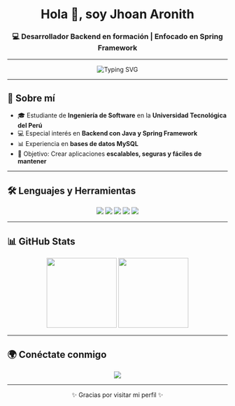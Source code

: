 <!-- Encabezado con animación -->
<h1 align="center">Hola 👋, soy Jhoan Aronith</h1>
<h3 align="center">💻 Desarrollador Backend en formación | Enfocado en Spring Framework</h3>

---

<!-- Animación typing -->
<p align="center">
  <img src="https://readme-typing-svg.herokuapp.com?size=20&duration=3000&color=007ACC&center=true&vCenter=true&width=600&lines=🌱+Aprendiendo+Desarrollo+Backend;☕+Especializado+en+Java+con+Spring+Boot;🚀+Construyendo+aplicaciones+web+y+de+escritorio;📚+Apasionado+por+aprender+nuevas+tecnologías" alt="Typing SVG">
</p>

---

## 🚀 Sobre mí
- 🎓 Estudiante de **Ingeniería de Software** en la **Universidad Tecnológica del Perú**  
- 💻 Especial interés en **Backend con Java y Spring Framework** 
- 📊 Experiencia en **bases de datos MySQL**  
- 🎯 Objetivo: Crear aplicaciones **escalables, seguras y fáciles de mantener**  

---

## 🛠 Lenguajes y Herramientas

<p align="center">
  <!-- Backend -->
  <img src="https://img.shields.io/badge/Java-007396?style=for-the-badge&logo=java&logoColor=white"/>
  <img src="https://img.shields.io/badge/Spring%20Boot-6DB33F?style=for-the-badge&logo=springboot&logoColor=white"/>
  
  <!-- Herramientas -->
  <img src="https://img.shields.io/badge/Git-F05032?style=for-the-badge&logo=git&logoColor=white"/>
  <img src="https://img.shields.io/badge/GitHub-181717?style=for-the-badge&logo=github&logoColor=white"/>
  <img src="https://img.shields.io/badge/MySQL-4479A1?style=for-the-badge&logo=mysql&logoColor=white"/>
</p>

---

## 📊 GitHub Stats

<p align="center">
  <img src="https://github-readme-stats.vercel.app/api?username=JhoanAronith&show_icons=true&theme=tokyonight" height="160"/>
  <img src="https://github-readme-stats.vercel.app/api/top-langs/?username=JhoanAronith&layout=compact&theme=tokyonight" height="160"/>
</p>

---

## 🌍 Conéctate conmigo

<p align="center">
  <a href="https://www.linkedin.com/in/jhoan-aronith-muñoz-manosalva-9882942ba" target="_blank">
    <img src="https://img.shields.io/badge/LinkedIn-007ACC?style=for-the-badge&logo=linkedin&logoColor=white"/>
  </a>
</p>

---

<p align="center">✨ Gracias por visitar mi perfil ✨</p>
